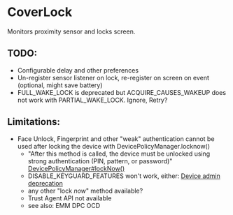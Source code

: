 CoverLock
=========

Monitors proximity sensor and locks screen.

TODO:
-----
- Configurable delay and other preferences
- Un-register sensor listener on lock, re-register on screen on event (optional, might save battery)
- FULL_WAKE_LOCK is deprecated but ACQUIRE_CAUSES_WAKEUP does not work with PARTIAL_WAKE_LOCK. Ignore, Retry?


Limitations:
------------
- Face Unlock, Fingerprint and other "weak" authentication cannot be used after locking the device with DevicePolicyManager.locknow()
  - "After this method is called, the device must be unlocked using strong authentication (PIN, pattern, or password)" [DevicePolicyManager#lockNow()](https://developer.android.com/reference/android/app/admin/DevicePolicyManager#lockNow())
  - DISABLE_KEYGUARD_FEATURES won't work, either: [Device admin deprecation](https://developers.google.com/android/work/device-admin-deprecation)
  - any other "lock *now*" method available?
  - Trust Agent API not available
  - see also: EMM DPC OCD
